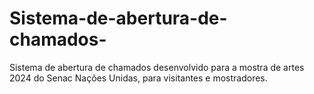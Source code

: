 # Sistema-de-abertura-de-chamados-
Sistema de abertura de chamados desenvolvido para a mostra de artes 2024 do Senac Nações Unidas, para visitantes e mostradores. 
